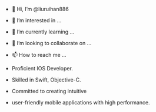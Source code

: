 - 👋 Hi, I’m @liuruihan886
- 👀 I’m interested in ...
- 🌱 I’m currently learning ...
- 💞️ I’m looking to collaborate on ...
- 📫 How to reach me ...

- Proficient IOS Developer. 
- Skilled in Swift, Objective-C.
- Committed to creating intuitive
- user-friendly mobile applications with high performance.
